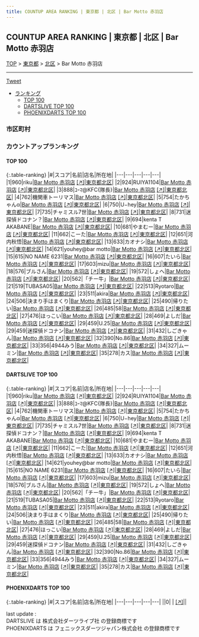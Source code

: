 ```yaml
---
title: COUNTUP AREA RANKING | 東京都 | 北区 | Bar Motto 赤羽店
---
```

## COUNTUP AREA RANKING | 東京都 | 北区 | Bar Motto 赤羽店

[TOP](/darts/rank/) > [東京都](/darts/rank/東京都/) > [北区](/darts/rank/東京都/北区/) > Bar Motto 赤羽店

___

<a href="https://twitter.com/share?ref_src=twsrc%5Etfw" data-text="COUNTUP AREA RANKING | 東京都北区Bar Motto 赤羽店" class="twitter-share-button" data-hashtags="DARTSLIVE,PHOENIXDARTS,darts,ダーツ" data-show-count="false">Tweet</a>

* [ランキング](#カウントアップランキング)
    * [TOP 100](#top-100)
    * [DARTSLIVE TOP 100](#dartslive-top-100)
    * [PHOENIXDARTS TOP 100](#phoenixdarts-top-100)

### 市区町村

<ul>

</ul>

### カウントアップランキング

#### TOP 100



{:.table-ranking}
|#|スコア|名前|店名|所在地|
|---|---|---|---|---|
|1|960|<span class="rank-name-dl">riku</span>|<a href="/darts/rank/shops/94853cb54bdf969c0d9b047a20a7ba1e.html">Bar Motto 赤羽店</a> <a href="https://search.dartslive.com/jp/shop/94853cb54bdf969c0d9b047a20a7ba1e">[↗]</a>|<a href="/darts/rank/東京都/北区">東京都北区</a>|
|2|924|<span class="rank-name-dl">RUIYA1104</span>|<a href="/darts/rank/shops/94853cb54bdf969c0d9b047a20a7ba1e.html">Bar Motto 赤羽店</a> <a href="https://search.dartslive.com/jp/shop/94853cb54bdf969c0d9b047a20a7ba1e">[↗]</a>|<a href="/darts/rank/東京都/北区">東京都北区</a>|
|3|888|<span class="rank-name-dl">ﾕｰﾏ@KFC{隊長}</span>|<a href="/darts/rank/shops/94853cb54bdf969c0d9b047a20a7ba1e.html">Bar Motto 赤羽店</a> <a href="https://search.dartslive.com/jp/shop/94853cb54bdf969c0d9b047a20a7ba1e">[↗]</a>|<a href="/darts/rank/東京都/北区">東京都北区</a>|
|4|762|<span class="rank-name-dl">機関車トーリマス</span>|<a href="/darts/rank/shops/94853cb54bdf969c0d9b047a20a7ba1e.html">Bar Motto 赤羽店</a> <a href="https://search.dartslive.com/jp/shop/94853cb54bdf969c0d9b047a20a7ba1e">[↗]</a>|<a href="/darts/rank/東京都/北区">東京都北区</a>|
|5|754|<span class="rank-name-dl">たかちゃんα</span>|<a href="/darts/rank/shops/94853cb54bdf969c0d9b047a20a7ba1e.html">Bar Motto 赤羽店</a> <a href="https://search.dartslive.com/jp/shop/94853cb54bdf969c0d9b047a20a7ba1e">[↗]</a>|<a href="/darts/rank/東京都/北区">東京都北区</a>|
|6|750|<span class="rank-name-dl">U−hey</span>|<a href="/darts/rank/shops/94853cb54bdf969c0d9b047a20a7ba1e.html">Bar Motto 赤羽店</a> <a href="https://search.dartslive.com/jp/shop/94853cb54bdf969c0d9b047a20a7ba1e">[↗]</a>|<a href="/darts/rank/東京都/北区">東京都北区</a>|
|7|735|<span class="rank-name-dl">チャミスル7世</span>|<a href="/darts/rank/shops/94853cb54bdf969c0d9b047a20a7ba1e.html">Bar Motto 赤羽店</a> <a href="https://search.dartslive.com/jp/shop/94853cb54bdf969c0d9b047a20a7ba1e">[↗]</a>|<a href="/darts/rank/東京都/北区">東京都北区</a>|
|8|731|<span class="rank-name-dl">迷探偵ドコナン？</span>|<a href="/darts/rank/shops/94853cb54bdf969c0d9b047a20a7ba1e.html">Bar Motto 赤羽店</a> <a href="https://search.dartslive.com/jp/shop/94853cb54bdf969c0d9b047a20a7ba1e">[↗]</a>|<a href="/darts/rank/東京都/北区">東京都北区</a>|
|9|694|<span class="rank-name-dl">kenta T AKABANE</span>|<a href="/darts/rank/shops/94853cb54bdf969c0d9b047a20a7ba1e.html">Bar Motto 赤羽店</a> <a href="https://search.dartslive.com/jp/shop/94853cb54bdf969c0d9b047a20a7ba1e">[↗]</a>|<a href="/darts/rank/東京都/北区">東京都北区</a>|
|10|681|<span class="rank-name-dl">やまむー</span>|<a href="/darts/rank/shops/94853cb54bdf969c0d9b047a20a7ba1e.html">Bar Motto 赤羽店</a> <a href="https://search.dartslive.com/jp/shop/94853cb54bdf969c0d9b047a20a7ba1e">[↗]</a>|<a href="/darts/rank/東京都/北区">東京都北区</a>|
|11|662|<span class="rank-name-dl">こーた</span>|<a href="/darts/rank/shops/94853cb54bdf969c0d9b047a20a7ba1e.html">Bar Motto 赤羽店</a> <a href="https://search.dartslive.com/jp/shop/94853cb54bdf969c0d9b047a20a7ba1e">[↗]</a>|<a href="/darts/rank/東京都/北区">東京都北区</a>|
|12|651|<span class="rank-name-dl">河内秋悟</span>|<a href="/darts/rank/shops/94853cb54bdf969c0d9b047a20a7ba1e.html">Bar Motto 赤羽店</a> <a href="https://search.dartslive.com/jp/shop/94853cb54bdf969c0d9b047a20a7ba1e">[↗]</a>|<a href="/darts/rank/東京都/北区">東京都北区</a>|
|13|633|<span class="rank-name-dl">カオナシ</span>|<a href="/darts/rank/shops/94853cb54bdf969c0d9b047a20a7ba1e.html">Bar Motto 赤羽店</a> <a href="https://search.dartslive.com/jp/shop/94853cb54bdf969c0d9b047a20a7ba1e">[↗]</a>|<a href="/darts/rank/東京都/北区">東京都北区</a>|
|14|621|<span class="rank-name-dl">youhey@bar motto</span>|<a href="/darts/rank/shops/94853cb54bdf969c0d9b047a20a7ba1e.html">Bar Motto 赤羽店</a> <a href="https://search.dartslive.com/jp/shop/94853cb54bdf969c0d9b047a20a7ba1e">[↗]</a>|<a href="/darts/rank/東京都/北区">東京都北区</a>|
|15|615|<span class="rank-name-dl">NO NAME 6231</span>|<a href="/darts/rank/shops/94853cb54bdf969c0d9b047a20a7ba1e.html">Bar Motto 赤羽店</a> <a href="https://search.dartslive.com/jp/shop/94853cb54bdf969c0d9b047a20a7ba1e">[↗]</a>|<a href="/darts/rank/東京都/北区">東京都北区</a>|
|16|607|<span class="rank-name-dl">たいら</span>|<a href="/darts/rank/shops/94853cb54bdf969c0d9b047a20a7ba1e.html">Bar Motto 赤羽店</a> <a href="https://search.dartslive.com/jp/shop/94853cb54bdf969c0d9b047a20a7ba1e">[↗]</a>|<a href="/darts/rank/東京都/北区">東京都北区</a>|
|17|603|<span class="rank-name-dl">mizu</span>|<a href="/darts/rank/shops/94853cb54bdf969c0d9b047a20a7ba1e.html">Bar Motto 赤羽店</a> <a href="https://search.dartslive.com/jp/shop/94853cb54bdf969c0d9b047a20a7ba1e">[↗]</a>|<a href="/darts/rank/東京都/北区">東京都北区</a>|
|18|576|<span class="rank-name-dl">ブルさん</span>|<a href="/darts/rank/shops/94853cb54bdf969c0d9b047a20a7ba1e.html">Bar Motto 赤羽店</a> <a href="https://search.dartslive.com/jp/shop/94853cb54bdf969c0d9b047a20a7ba1e">[↗]</a>|<a href="/darts/rank/東京都/北区">東京都北区</a>|
|19|572|<span class="rank-name-dl">しょへ</span>|<a href="/darts/rank/shops/94853cb54bdf969c0d9b047a20a7ba1e.html">Bar Motto 赤羽店</a> <a href="https://search.dartslive.com/jp/shop/94853cb54bdf969c0d9b047a20a7ba1e">[↗]</a>|<a href="/darts/rank/東京都/北区">東京都北区</a>|
|20|562|<span class="rank-name-dl">「チー牛」</span>|<a href="/darts/rank/shops/94853cb54bdf969c0d9b047a20a7ba1e.html">Bar Motto 赤羽店</a> <a href="https://search.dartslive.com/jp/shop/94853cb54bdf969c0d9b047a20a7ba1e">[↗]</a>|<a href="/darts/rank/東京都/北区">東京都北区</a>|
|21|519|<span class="rank-name-dl">TUBASA05</span>|<a href="/darts/rank/shops/94853cb54bdf969c0d9b047a20a7ba1e.html">Bar Motto 赤羽店</a> <a href="https://search.dartslive.com/jp/shop/94853cb54bdf969c0d9b047a20a7ba1e">[↗]</a>|<a href="/darts/rank/東京都/北区">東京都北区</a>|
|22|513|<span class="rank-name-dl">Ryotaro</span>|<a href="/darts/rank/shops/94853cb54bdf969c0d9b047a20a7ba1e.html">Bar Motto 赤羽店</a> <a href="https://search.dartslive.com/jp/shop/94853cb54bdf969c0d9b047a20a7ba1e">[↗]</a>|<a href="/darts/rank/東京都/北区">東京都北区</a>|
|23|511|<span class="rank-name-dl">akira</span>|<a href="/darts/rank/shops/94853cb54bdf969c0d9b047a20a7ba1e.html">Bar Motto 赤羽店</a> <a href="https://search.dartslive.com/jp/shop/94853cb54bdf969c0d9b047a20a7ba1e">[↗]</a>|<a href="/darts/rank/東京都/北区">東京都北区</a>|
|24|506|<span class="rank-name-dl">決まり手はまくり</span>|<a href="/darts/rank/shops/94853cb54bdf969c0d9b047a20a7ba1e.html">Bar Motto 赤羽店</a> <a href="https://search.dartslive.com/jp/shop/94853cb54bdf969c0d9b047a20a7ba1e">[↗]</a>|<a href="/darts/rank/東京都/北区">東京都北区</a>|
|25|490|<span class="rank-name-dl">帰りたい</span>|<a href="/darts/rank/shops/94853cb54bdf969c0d9b047a20a7ba1e.html">Bar Motto 赤羽店</a> <a href="https://search.dartslive.com/jp/shop/94853cb54bdf969c0d9b047a20a7ba1e">[↗]</a>|<a href="/darts/rank/東京都/北区">東京都北区</a>|
|26|485|<span class="rank-name-dl">58</span>|<a href="/darts/rank/shops/94853cb54bdf969c0d9b047a20a7ba1e.html">Bar Motto 赤羽店</a> <a href="https://search.dartslive.com/jp/shop/94853cb54bdf969c0d9b047a20a7ba1e">[↗]</a>|<a href="/darts/rank/東京都/北区">東京都北区</a>|
|27|476|<span class="rank-name-dl">ほっこい</span>|<a href="/darts/rank/shops/94853cb54bdf969c0d9b047a20a7ba1e.html">Bar Motto 赤羽店</a> <a href="https://search.dartslive.com/jp/shop/94853cb54bdf969c0d9b047a20a7ba1e">[↗]</a>|<a href="/darts/rank/東京都/北区">東京都北区</a>|
|28|469|<span class="rank-name-dl">よしだ</span>|<a href="/darts/rank/shops/94853cb54bdf969c0d9b047a20a7ba1e.html">Bar Motto 赤羽店</a> <a href="https://search.dartslive.com/jp/shop/94853cb54bdf969c0d9b047a20a7ba1e">[↗]</a>|<a href="/darts/rank/東京都/北区">東京都北区</a>|
|29|459|<span class="rank-name-dl">U.25</span>|<a href="/darts/rank/shops/94853cb54bdf969c0d9b047a20a7ba1e.html">Bar Motto 赤羽店</a> <a href="https://search.dartslive.com/jp/shop/94853cb54bdf969c0d9b047a20a7ba1e">[↗]</a>|<a href="/darts/rank/東京都/北区">東京都北区</a>|
|29|459|<span class="rank-name-dl">迷探偵ドコナン</span>|<a href="/darts/rank/shops/94853cb54bdf969c0d9b047a20a7ba1e.html">Bar Motto 赤羽店</a> <a href="https://search.dartslive.com/jp/shop/94853cb54bdf969c0d9b047a20a7ba1e">[↗]</a>|<a href="/darts/rank/東京都/北区">東京都北区</a>|
|31|432|<span class="rank-name-dl">しごきゃん</span>|<a href="/darts/rank/shops/94853cb54bdf969c0d9b047a20a7ba1e.html">Bar Motto 赤羽店</a> <a href="https://search.dartslive.com/jp/shop/94853cb54bdf969c0d9b047a20a7ba1e">[↗]</a>|<a href="/darts/rank/東京都/北区">東京都北区</a>|
|32|390|<span class="rank-name-dl">No.86</span>|<a href="/darts/rank/shops/94853cb54bdf969c0d9b047a20a7ba1e.html">Bar Motto 赤羽店</a> <a href="https://search.dartslive.com/jp/shop/94853cb54bdf969c0d9b047a20a7ba1e">[↗]</a>|<a href="/darts/rank/東京都/北区">東京都北区</a>|
|33|356|<span class="rank-name-dl">4944みう</span>|<a href="/darts/rank/shops/94853cb54bdf969c0d9b047a20a7ba1e.html">Bar Motto 赤羽店</a> <a href="https://search.dartslive.com/jp/shop/94853cb54bdf969c0d9b047a20a7ba1e">[↗]</a>|<a href="/darts/rank/東京都/北区">東京都北区</a>|
|34|327|<span class="rank-name-dl">ムーミン</span>|<a href="/darts/rank/shops/94853cb54bdf969c0d9b047a20a7ba1e.html">Bar Motto 赤羽店</a> <a href="https://search.dartslive.com/jp/shop/94853cb54bdf969c0d9b047a20a7ba1e">[↗]</a>|<a href="/darts/rank/東京都/北区">東京都北区</a>|
|35|278|<span class="rank-name-dl">カス</span>|<a href="/darts/rank/shops/94853cb54bdf969c0d9b047a20a7ba1e.html">Bar Motto 赤羽店</a> <a href="https://search.dartslive.com/jp/shop/94853cb54bdf969c0d9b047a20a7ba1e">[↗]</a>|<a href="/darts/rank/東京都/北区">東京都北区</a>|


#### DARTSLIVE TOP 100



{:.table-ranking}
|#|スコア|名前|店名|所在地|
|---|---|---|---|---|
|1|960|<span class="rank-name-dl">riku</span>|<a href="/darts/rank/shops/94853cb54bdf969c0d9b047a20a7ba1e.html">Bar Motto 赤羽店</a> <a href="https://search.dartslive.com/jp/shop/94853cb54bdf969c0d9b047a20a7ba1e">[↗]</a>|<a href="/darts/rank/東京都/北区">東京都北区</a>|
|2|924|<span class="rank-name-dl">RUIYA1104</span>|<a href="/darts/rank/shops/94853cb54bdf969c0d9b047a20a7ba1e.html">Bar Motto 赤羽店</a> <a href="https://search.dartslive.com/jp/shop/94853cb54bdf969c0d9b047a20a7ba1e">[↗]</a>|<a href="/darts/rank/東京都/北区">東京都北区</a>|
|3|888|<span class="rank-name-dl">ﾕｰﾏ@KFC{隊長}</span>|<a href="/darts/rank/shops/94853cb54bdf969c0d9b047a20a7ba1e.html">Bar Motto 赤羽店</a> <a href="https://search.dartslive.com/jp/shop/94853cb54bdf969c0d9b047a20a7ba1e">[↗]</a>|<a href="/darts/rank/東京都/北区">東京都北区</a>|
|4|762|<span class="rank-name-dl">機関車トーリマス</span>|<a href="/darts/rank/shops/94853cb54bdf969c0d9b047a20a7ba1e.html">Bar Motto 赤羽店</a> <a href="https://search.dartslive.com/jp/shop/94853cb54bdf969c0d9b047a20a7ba1e">[↗]</a>|<a href="/darts/rank/東京都/北区">東京都北区</a>|
|5|754|<span class="rank-name-dl">たかちゃんα</span>|<a href="/darts/rank/shops/94853cb54bdf969c0d9b047a20a7ba1e.html">Bar Motto 赤羽店</a> <a href="https://search.dartslive.com/jp/shop/94853cb54bdf969c0d9b047a20a7ba1e">[↗]</a>|<a href="/darts/rank/東京都/北区">東京都北区</a>|
|6|750|<span class="rank-name-dl">U−hey</span>|<a href="/darts/rank/shops/94853cb54bdf969c0d9b047a20a7ba1e.html">Bar Motto 赤羽店</a> <a href="https://search.dartslive.com/jp/shop/94853cb54bdf969c0d9b047a20a7ba1e">[↗]</a>|<a href="/darts/rank/東京都/北区">東京都北区</a>|
|7|735|<span class="rank-name-dl">チャミスル7世</span>|<a href="/darts/rank/shops/94853cb54bdf969c0d9b047a20a7ba1e.html">Bar Motto 赤羽店</a> <a href="https://search.dartslive.com/jp/shop/94853cb54bdf969c0d9b047a20a7ba1e">[↗]</a>|<a href="/darts/rank/東京都/北区">東京都北区</a>|
|8|731|<span class="rank-name-dl">迷探偵ドコナン？</span>|<a href="/darts/rank/shops/94853cb54bdf969c0d9b047a20a7ba1e.html">Bar Motto 赤羽店</a> <a href="https://search.dartslive.com/jp/shop/94853cb54bdf969c0d9b047a20a7ba1e">[↗]</a>|<a href="/darts/rank/東京都/北区">東京都北区</a>|
|9|694|<span class="rank-name-dl">kenta T AKABANE</span>|<a href="/darts/rank/shops/94853cb54bdf969c0d9b047a20a7ba1e.html">Bar Motto 赤羽店</a> <a href="https://search.dartslive.com/jp/shop/94853cb54bdf969c0d9b047a20a7ba1e">[↗]</a>|<a href="/darts/rank/東京都/北区">東京都北区</a>|
|10|681|<span class="rank-name-dl">やまむー</span>|<a href="/darts/rank/shops/94853cb54bdf969c0d9b047a20a7ba1e.html">Bar Motto 赤羽店</a> <a href="https://search.dartslive.com/jp/shop/94853cb54bdf969c0d9b047a20a7ba1e">[↗]</a>|<a href="/darts/rank/東京都/北区">東京都北区</a>|
|11|662|<span class="rank-name-dl">こーた</span>|<a href="/darts/rank/shops/94853cb54bdf969c0d9b047a20a7ba1e.html">Bar Motto 赤羽店</a> <a href="https://search.dartslive.com/jp/shop/94853cb54bdf969c0d9b047a20a7ba1e">[↗]</a>|<a href="/darts/rank/東京都/北区">東京都北区</a>|
|12|651|<span class="rank-name-dl">河内秋悟</span>|<a href="/darts/rank/shops/94853cb54bdf969c0d9b047a20a7ba1e.html">Bar Motto 赤羽店</a> <a href="https://search.dartslive.com/jp/shop/94853cb54bdf969c0d9b047a20a7ba1e">[↗]</a>|<a href="/darts/rank/東京都/北区">東京都北区</a>|
|13|633|<span class="rank-name-dl">カオナシ</span>|<a href="/darts/rank/shops/94853cb54bdf969c0d9b047a20a7ba1e.html">Bar Motto 赤羽店</a> <a href="https://search.dartslive.com/jp/shop/94853cb54bdf969c0d9b047a20a7ba1e">[↗]</a>|<a href="/darts/rank/東京都/北区">東京都北区</a>|
|14|621|<span class="rank-name-dl">youhey@bar motto</span>|<a href="/darts/rank/shops/94853cb54bdf969c0d9b047a20a7ba1e.html">Bar Motto 赤羽店</a> <a href="https://search.dartslive.com/jp/shop/94853cb54bdf969c0d9b047a20a7ba1e">[↗]</a>|<a href="/darts/rank/東京都/北区">東京都北区</a>|
|15|615|<span class="rank-name-dl">NO NAME 6231</span>|<a href="/darts/rank/shops/94853cb54bdf969c0d9b047a20a7ba1e.html">Bar Motto 赤羽店</a> <a href="https://search.dartslive.com/jp/shop/94853cb54bdf969c0d9b047a20a7ba1e">[↗]</a>|<a href="/darts/rank/東京都/北区">東京都北区</a>|
|16|607|<span class="rank-name-dl">たいら</span>|<a href="/darts/rank/shops/94853cb54bdf969c0d9b047a20a7ba1e.html">Bar Motto 赤羽店</a> <a href="https://search.dartslive.com/jp/shop/94853cb54bdf969c0d9b047a20a7ba1e">[↗]</a>|<a href="/darts/rank/東京都/北区">東京都北区</a>|
|17|603|<span class="rank-name-dl">mizu</span>|<a href="/darts/rank/shops/94853cb54bdf969c0d9b047a20a7ba1e.html">Bar Motto 赤羽店</a> <a href="https://search.dartslive.com/jp/shop/94853cb54bdf969c0d9b047a20a7ba1e">[↗]</a>|<a href="/darts/rank/東京都/北区">東京都北区</a>|
|18|576|<span class="rank-name-dl">ブルさん</span>|<a href="/darts/rank/shops/94853cb54bdf969c0d9b047a20a7ba1e.html">Bar Motto 赤羽店</a> <a href="https://search.dartslive.com/jp/shop/94853cb54bdf969c0d9b047a20a7ba1e">[↗]</a>|<a href="/darts/rank/東京都/北区">東京都北区</a>|
|19|572|<span class="rank-name-dl">しょへ</span>|<a href="/darts/rank/shops/94853cb54bdf969c0d9b047a20a7ba1e.html">Bar Motto 赤羽店</a> <a href="https://search.dartslive.com/jp/shop/94853cb54bdf969c0d9b047a20a7ba1e">[↗]</a>|<a href="/darts/rank/東京都/北区">東京都北区</a>|
|20|562|<span class="rank-name-dl">「チー牛」</span>|<a href="/darts/rank/shops/94853cb54bdf969c0d9b047a20a7ba1e.html">Bar Motto 赤羽店</a> <a href="https://search.dartslive.com/jp/shop/94853cb54bdf969c0d9b047a20a7ba1e">[↗]</a>|<a href="/darts/rank/東京都/北区">東京都北区</a>|
|21|519|<span class="rank-name-dl">TUBASA05</span>|<a href="/darts/rank/shops/94853cb54bdf969c0d9b047a20a7ba1e.html">Bar Motto 赤羽店</a> <a href="https://search.dartslive.com/jp/shop/94853cb54bdf969c0d9b047a20a7ba1e">[↗]</a>|<a href="/darts/rank/東京都/北区">東京都北区</a>|
|22|513|<span class="rank-name-dl">Ryotaro</span>|<a href="/darts/rank/shops/94853cb54bdf969c0d9b047a20a7ba1e.html">Bar Motto 赤羽店</a> <a href="https://search.dartslive.com/jp/shop/94853cb54bdf969c0d9b047a20a7ba1e">[↗]</a>|<a href="/darts/rank/東京都/北区">東京都北区</a>|
|23|511|<span class="rank-name-dl">akira</span>|<a href="/darts/rank/shops/94853cb54bdf969c0d9b047a20a7ba1e.html">Bar Motto 赤羽店</a> <a href="https://search.dartslive.com/jp/shop/94853cb54bdf969c0d9b047a20a7ba1e">[↗]</a>|<a href="/darts/rank/東京都/北区">東京都北区</a>|
|24|506|<span class="rank-name-dl">決まり手はまくり</span>|<a href="/darts/rank/shops/94853cb54bdf969c0d9b047a20a7ba1e.html">Bar Motto 赤羽店</a> <a href="https://search.dartslive.com/jp/shop/94853cb54bdf969c0d9b047a20a7ba1e">[↗]</a>|<a href="/darts/rank/東京都/北区">東京都北区</a>|
|25|490|<span class="rank-name-dl">帰りたい</span>|<a href="/darts/rank/shops/94853cb54bdf969c0d9b047a20a7ba1e.html">Bar Motto 赤羽店</a> <a href="https://search.dartslive.com/jp/shop/94853cb54bdf969c0d9b047a20a7ba1e">[↗]</a>|<a href="/darts/rank/東京都/北区">東京都北区</a>|
|26|485|<span class="rank-name-dl">58</span>|<a href="/darts/rank/shops/94853cb54bdf969c0d9b047a20a7ba1e.html">Bar Motto 赤羽店</a> <a href="https://search.dartslive.com/jp/shop/94853cb54bdf969c0d9b047a20a7ba1e">[↗]</a>|<a href="/darts/rank/東京都/北区">東京都北区</a>|
|27|476|<span class="rank-name-dl">ほっこい</span>|<a href="/darts/rank/shops/94853cb54bdf969c0d9b047a20a7ba1e.html">Bar Motto 赤羽店</a> <a href="https://search.dartslive.com/jp/shop/94853cb54bdf969c0d9b047a20a7ba1e">[↗]</a>|<a href="/darts/rank/東京都/北区">東京都北区</a>|
|28|469|<span class="rank-name-dl">よしだ</span>|<a href="/darts/rank/shops/94853cb54bdf969c0d9b047a20a7ba1e.html">Bar Motto 赤羽店</a> <a href="https://search.dartslive.com/jp/shop/94853cb54bdf969c0d9b047a20a7ba1e">[↗]</a>|<a href="/darts/rank/東京都/北区">東京都北区</a>|
|29|459|<span class="rank-name-dl">U.25</span>|<a href="/darts/rank/shops/94853cb54bdf969c0d9b047a20a7ba1e.html">Bar Motto 赤羽店</a> <a href="https://search.dartslive.com/jp/shop/94853cb54bdf969c0d9b047a20a7ba1e">[↗]</a>|<a href="/darts/rank/東京都/北区">東京都北区</a>|
|29|459|<span class="rank-name-dl">迷探偵ドコナン</span>|<a href="/darts/rank/shops/94853cb54bdf969c0d9b047a20a7ba1e.html">Bar Motto 赤羽店</a> <a href="https://search.dartslive.com/jp/shop/94853cb54bdf969c0d9b047a20a7ba1e">[↗]</a>|<a href="/darts/rank/東京都/北区">東京都北区</a>|
|31|432|<span class="rank-name-dl">しごきゃん</span>|<a href="/darts/rank/shops/94853cb54bdf969c0d9b047a20a7ba1e.html">Bar Motto 赤羽店</a> <a href="https://search.dartslive.com/jp/shop/94853cb54bdf969c0d9b047a20a7ba1e">[↗]</a>|<a href="/darts/rank/東京都/北区">東京都北区</a>|
|32|390|<span class="rank-name-dl">No.86</span>|<a href="/darts/rank/shops/94853cb54bdf969c0d9b047a20a7ba1e.html">Bar Motto 赤羽店</a> <a href="https://search.dartslive.com/jp/shop/94853cb54bdf969c0d9b047a20a7ba1e">[↗]</a>|<a href="/darts/rank/東京都/北区">東京都北区</a>|
|33|356|<span class="rank-name-dl">4944みう</span>|<a href="/darts/rank/shops/94853cb54bdf969c0d9b047a20a7ba1e.html">Bar Motto 赤羽店</a> <a href="https://search.dartslive.com/jp/shop/94853cb54bdf969c0d9b047a20a7ba1e">[↗]</a>|<a href="/darts/rank/東京都/北区">東京都北区</a>|
|34|327|<span class="rank-name-dl">ムーミン</span>|<a href="/darts/rank/shops/94853cb54bdf969c0d9b047a20a7ba1e.html">Bar Motto 赤羽店</a> <a href="https://search.dartslive.com/jp/shop/94853cb54bdf969c0d9b047a20a7ba1e">[↗]</a>|<a href="/darts/rank/東京都/北区">東京都北区</a>|
|35|278|<span class="rank-name-dl">カス</span>|<a href="/darts/rank/shops/94853cb54bdf969c0d9b047a20a7ba1e.html">Bar Motto 赤羽店</a> <a href="https://search.dartslive.com/jp/shop/94853cb54bdf969c0d9b047a20a7ba1e">[↗]</a>|<a href="/darts/rank/東京都/北区">東京都北区</a>|


#### PHOENIXDARTS TOP 100



{:.table-ranking}
|#|スコア|名前|店名|所在地|
|---|---|---|---|---|
||0|<span class="rank-name-dl"> </span>|<a href="/darts/rank/shops/.html"></a> <a href="">[↗]</a>|<a href="/darts/rank//"></a>|


<div class="footer border-top border-gray-light mt-5 pt-3 text-right text-gray">
    last update : <span style="font-weight: italic" id="foot_last_modified"></span><br />
    DARTSLIVE は 株式会社ダーツライブ社 の登録商標です<br />
    PHOENIXDARTS は フェニックスダーツジャパン株式会社 の登録商標です<br />
</div>

<script src="https://cdnjs.cloudflare.com/ajax/libs/jquery.tablesorter/2.31.3/js/jquery.tablesorter.min.js" integrity="sha512-qzgd5cYSZcosqpzpn7zF2ZId8f/8CHmFKZ8j7mU4OUXTNRd5g+ZHBPsgKEwoqxCtdQvExE5LprwwPAgoicguNg==" crossorigin="anonymous" referrerpolicy="no-referrer"></script>
<link rel="stylesheet" href="https://cdnjs.cloudflare.com/ajax/libs/jquery.tablesorter/2.31.3/css/theme.default.min.css" integrity="sha512-wghhOJkjQX0Lh3NSWvNKeZ0ZpNn+SPVXX1Qyc9OCaogADktxrBiBdKGDoqVUOyhStvMBmJQ8ZdMHiR3wuEq8+w==" crossorigin="anonymous" referrerpolicy="no-referrer" />
<script>
$(function() {
    $(".table-ranking").tablesorter({sortList:[[0, 0]]});
    $("#foot_last_modified").text(formatDate(new Date(document.lastModified), 'yyyy-MM-dd HH:mm:ss'));
});
</script>

<script async src="https://platform.twitter.com/widgets.js" charset="utf-8"></script>